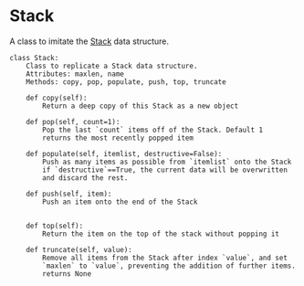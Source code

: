 Stack
======

A class to imitate the [Stack](http://en.wikipedia.org/wiki/Stack_(abstract_data_type)) data structure.


    class Stack:
    	Class to replicate a Stack data structure.
    	Attributes: maxlen, name
    	Methods: copy, pop, populate, push, top, truncate
    
    	def copy(self):
    		Return a deep copy of this Stack as a new object
    
    	def pop(self, count=1):
    		Pop the last `count` items off of the Stack. Default 1
    		returns the most recently popped item
    
    	def populate(self, itemlist, destructive=False):
    		Push as many items as possible from `itemlist` onto the Stack
    		if `destructive`==True, the current data will be overwritten
    		and discard the rest.
    
    	def push(self, item):
    		Push an item onto the end of the Stack
    
    
    	def top(self):
    		Return the item on the top of the stack without popping it
    
    	def truncate(self, value):
    		Remove all items from the Stack after index `value`, and set
    		`maxlen` to `value`, preventing the addition of further items.
    		returns None
    